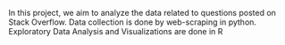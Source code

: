 In this project, we aim to analyze the data related to questions posted on Stack Overflow. Data collection is done by web-scraping in python. Exploratory Data Analysis and Visualizations are done in R
